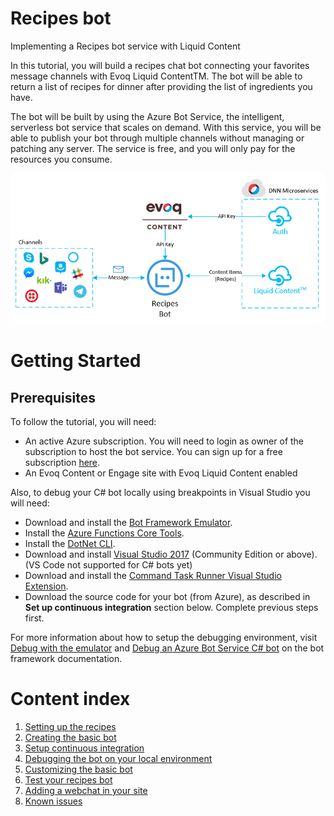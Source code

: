 # Recipes bot
Implementing a Recipes bot service with Liquid Content

In this tutorial, you will build a recipes chat bot connecting your favorites message channels with Evoq Liquid ContentTM. 
The bot will be able to return a list of recipes for dinner after providing the list of ingredients you have. 

The bot will be built by using the Azure Bot Service, the intelligent, serverless bot service that scales on demand. With 
this service, you will be able to publish your bot through multiple channels without managing or patching any server. The service 
is free, and you will only pay for the resources you consume. 

![Architecture](images/Architecture.png)

# Getting Started

## Prerequisites

To follow the tutorial, you will need:

- An active Azure subscription. You will need to login as owner of the subscription to host the bot service. You can sign up for a free subscription [here](https://azure.microsoft.com/free/).
- An Evoq Content or Engage site with Evoq Liquid Content enabled

Also, to debug your C# bot locally using breakpoints in Visual Studio you will need:

- Download and install the [Bot Framework Emulator](https://docs.microsoft.com/es-es/bot-framework/debug-bots-emulator).
- Install the [Azure Functions Core Tools](https://www.npmjs.com/package/azure-functions-core-tools).
- Install the [DotNet CLI](https://github.com/dotnet/cli).
- Download and install [Visual Studio 2017](https://www.visualstudio.com/downloads/) (Community Edition or above). (VS Code not supported for C# bots yet)
- Download and install the [Command Task Runner Visual Studio Extension](https://visualstudiogallery.msdn.microsoft.com/e6bf6a3d-7411-4494-8a1e-28c1a8c4ce99).
- Download the source code for your bot (from Azure), as described in **Set up continuous integration** section below. Complete previous steps first.

For more information about how to setup the debugging environment, visit [Debug with the emulator](https://docs.microsoft.com/es-es/bot-framework/debug-bots-emulator) and [Debug an Azure Bot Service C# bot](https://docs.microsoft.com/es-es/bot-framework/azure/azure-bot-service-debug-bot#a-iddebug-csharpa-debug-a-c-bot) on the bot framework documentation.

# Content index
1. [Setting up the recipes](docs/1_setup_recipes.md)
2. [Creating the basic bot](docs/2_creating_basic_bot.md)
3. [Setup continuous integration](docs/3_setup_ci.md)
4. [Debugging the bot on your local environment](docs/4_debugging_locally.md)
5. [Customizing the basic bot](docs/5_customizing_bot.md)
6. [Test your recipes bot](docs/6_testing_bot.md)
7. [Adding a webchat in your site](docs/7_adding_webchat.md)
8. [Known issues](docs/8_known_issues.md)
